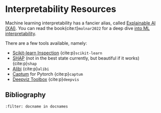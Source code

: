 # Interpretability Resources

Machine learning interpretability has a fancier alias, called [Explainable AI (XAI)](https://en.wikipedia.org/wiki/Explainable_artificial_intelligence). You can read the book{cite:t}`molnar2022` for a deep dive [into ML interpretability](https://christophm.github.io/interpretable-ml-book/).

There are a few tools available, namely:

- [Scikit-learn Inspection](https://scikit-learn.org/stable/inspection.html) {cite:p}`scikit-learn`
- [SHAP](https://github.com/slundberg/shap) (not in the best state currently, but beautiful if it works) {cite:p}`shap`
- [Alibi](https://github.com/SeldonIO/alibi) {cite:p}`alibi`
- [Captum](https://github.com/pytorch/captum) for Pytorch {cite:p}`captum`
- [Deepviz Toolbox](https://github.com/yosinski/deep-visualization-toolbox) {cite:p}`deepvis`

## Bibliography

```{bibliography}
:filter: docname in docnames
```